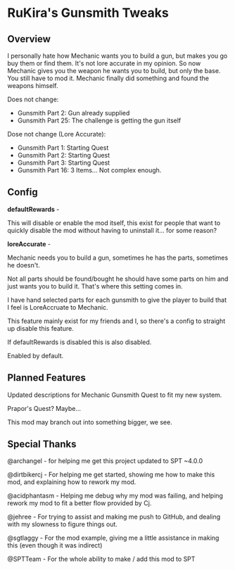 # RuKira's Gunsmith Tweaks

## Overview

I personally hate how Mechanic wants you to build a gun, but makes you go buy them or find them. It's not lore accurate in my opinion.
So now Mechanic gives you the weapon he wants you to build, but only the base. You still have to mod it. Mechanic finally did something and found the weapons himself.

Does not change:
- Gunsmith Part 2: Gun already supplied
- Gunsmith Part 25: The challenge is getting the gun itself

Dose not change (Lore Accurate):
- Gunsmith Part 1: Starting Quest
- Gunsmith Part 2: Starting Quest
- Gunsmith Part 3: Starting Quest
- Gunsmith Part 16: 3 Items... Not complex enough.

## Config

**defaultRewards** -

This will disable or enable the mod itself, this exist for people that want to quickly disable the mod without having to uninstall it... for some reason?

**loreAccurate** -

Mechanic needs you to build a gun, sometimes he has the parts, sometimes he doesn't.

Not all parts should be found/bought he should have some parts on him and just wants you to build it. That's where this setting comes in.

I have hand selected parts for each gunsmith to give the player to build that I feel is LoreAccruate to Mechanic.

This feature mainly exist for my friends and I, so there's a config to straight up disable this feature. 

If defaultRewards is disabled this is also disabled.

Enabled by default.

## Planned Features

Updated descriptions for Mechanic Gunsmith Quest to fit my new system.

Prapor's Quest? Maybe...

This mod may branch out into something bigger, we see.

## Special Thanks

@archangel - for helping me get this project updated to SPT ~4.0.0

@dirtbikercj - For helping me get started, showing me how to make this mod, and explaining how to rework my mod.

@acidphantasm - Helping me debug why my mod was failing, and helping rework my mod to fit a better flow provided by Cj.

@jehree - For trying to assist and making me push to GitHub, and dealing with my slowness to figure things out.

@sgtlaggy - For the mod example, giving me a little assistance in making this (even though it was indirect)

@SPTTeam - For the whole ability to make / add this mod to SPT
